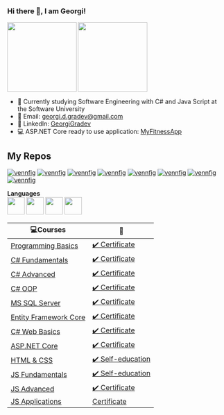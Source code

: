### Hi there 👋, I am Georgi! ###

<div>
  <img height="160" align="left" src="https://github-readme-stats.vercel.app/api?username=GeorgiGradev&count_private=true&true&hide=issues&show_icons=true" />
  <img height="160" src="https://github-readme-stats.vercel.app/api/top-langs/?username=GeorgiGradev&layout=compact" />
</div>

- 🌱 Currently studying Software Engineering with C# and Java Script at the Software University
- 💌 Email: georgi.d.gradev@gmail.com
- 💼 LinkedIn: <a href="https://www.linkedin.com/in/georgi-gradev-98b46b207/">GeorgiGradev</a>  
- 💻 ASP.NET Core ready to use application: <a href="https://myfitness-app.azurewebsites.net/">MyFitnessApp</a>  

## My Repos ## 
[![vennfig](https://github-readme-stats.vercel.app/api/pin/?username=GeorgiGradev&repo=MyFitnessApp&show_owner=false)](https://github.com/GeorgiGradev/MyFitnessApp)
[![vennfig](https://github-readme-stats.vercel.app/api/pin/?username=GeorgiGradev&repo=JavaScript&show_owner=false)](https://github.com/GeorgiGradev/JavaScript)
[![vennfig](https://github-readme-stats.vercel.app/api/pin/?username=GeorgiGradev&repo=CSharp_Web&show_owner=false)](https://github.com/GeorgiGradev/CSharp-Web)
[![vennfig](https://github-readme-stats.vercel.app/api/pin/?username=GeorgiGradev&repo=HTML_CSS&show_owner=false)](https://github.com/GeorgiGradev/HTML_CSS)
[![vennfig](https://github-readme-stats.vercel.app/api/pin/?username=GeorgiGradev&repo=CSharp_DataBases&show_owner=false)](https://github.com/GeorgiGradev/CSharp_DataBases)
[![vennfig](https://github-readme-stats.vercel.app/api/pin/?username=GeorgiGradev&repo=CSharp_OOP&show_owner=false)](https://github.com/GeorgiGradev/CSharp_OOP)
[![vennfig](https://github-readme-stats.vercel.app/api/pin/?username=GeorgiGradev&repo=SoftwareUniversity&show_owner=false)](https://github.com/GeorgiGradev/SoftwareUniversity)
[![vennfig](https://github-readme-stats.vercel.app/api/pin/?username=GeorgiGradev&repo=FreeCodeCamp&show_owner=false)](https://github.com/GeorgiGradev/FreeCodeCamp)

**Languages**  
<code><img height="40" src="https://seeklogo.com/images/C/c-sharp-c-logo-02F17714BA-seeklogo.com.png"></code>
<code><img height="40" src="https://pbs.twimg.com/profile_images/378800000539531860/2c45151a4a11d3a3c8e71bb34dd069d6.png"></code>
<code><img height="40" src="https://fiverr-res.cloudinary.com/images/t_main1,q_auto,f_auto,q_auto,f_auto/gigs/124446395/original/b68691adbfd454ea4173b4f213f9b7b11a5c426e/create-er-diagrams-develop-database-offer-tech-support.png"></code>
<code><img height="40" src="https://encrypted-tbn0.gstatic.com/images?q=tbn:ANd9GcTTnlf8RZSA2jnQPDUql_UmSztuFLmp8U6h2A&usqp=CAU"></code>

|💻**Courses**|:scroll:| 
|---|---|
|<a href="https://softuni.bg/trainings/2768/programming-basics-with-c-sharp-february-2020" > Programming Basics </a>   | <a href="https://softuni.bg/certificates/details/78269/a530cc62"> :heavy_check_mark: Certificate</a> |
|<a href="https://softuni.bg/trainings/2830/csharp-fundamentals-may-2020"> C# Fundamentals </a>| <a href="https://softuni.bg/certificates/details/86139/e3e9bca2"> :heavy_check_mark: Certificate</a> |
|<a href="https://softuni.bg/trainings/3007/csharp-advanced-september-2020"> C# Advanced </a>| <a href="https://softuni.bg/certificates/details/90305/9b30f535"> :heavy_check_mark: Certificate</a> |
|<a href="https://softuni.bg/trainings/3008/csharp-oop-october-2020"> C# OOP </a>| <a href="https://softuni.bg/certificates/details/95758/e3b4d5f3"> :heavy_check_mark: Certificate</a> |
|<a href="https://softuni.bg/trainings/3272/ms-sql-january-2021"> MS SQL Server </a>| <a href="https://softuni.bg/certificates/details/97804/360d4ae1"> :heavy_check_mark: Certificate</a> |
|<a href="https://softuni.bg/trainings/3221/entity-framework-core-february-2021"> Entity Framework Core </a>| <a href="https://softuni.bg/certificates/details/102585/6e49f8fd">  :heavy_check_mark: Certificate</a> |
|<a href="https://softuni.bg/trainings/3353/csharp-web-basics-basics-may-2021"> C# Web Basics </a>| <a href="https://softuni.bg/certificates/details/109530/00f444f9">  :heavy_check_mark: Certificate</a> |
|<a href="https://softuni.bg/trainings/3354/asp-dot-net-core-june-2021"> ASP.NET Core </a>| <a href="https://softuni.bg/certificates/details/113355/ab84932e"> :heavy_check_mark:  Certificate</a> |
|<a href="https://softuni.bg/trainings/3421/html-and-css-may-2021"> HTML & CSS </a>| <a href="https://softuni.bg/trainings/3421/html-and-css-may-2021"> :heavy_check_mark: Self-education</a> |
|<a href="https://softuni.bg/trainings/3211/js-fundamentals-january-2021"> JS Fundamentals </a>| <a href="https://softuni.bg/trainings/3211/js-fundamentals-january-2021"> :heavy_check_mark: Self-education</a> |
|<a href="https://softuni.bg/trainings/3487/js-advanced-september-2021"> JS Advanced </a>| <a href="https://softuni.bg/certificates/details/114820/753d1216"> :heavy_check_mark: Certificate</a> |
|<a href="https://softuni.bg/trainings/3488/js-applications-october-2021"> JS Applications </a>| <a href=""> Certificate</a> |

